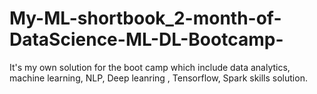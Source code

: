 # My-ML-shortbook_2-month-of-DataScience-ML-DL-Bootcamp-
It's my own solution for the boot camp which include data analytics, machine learning, NLP, Deep leanring , Tensorflow, Spark skills solution. 
